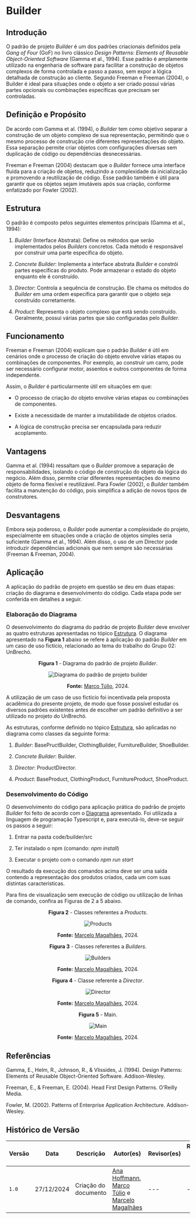 # Builder

## Introdução

O padrão de projeto *Builder* é um dos padrões criacionais definidos pela *Gang of Four* (GoF) no livro clássico *Design Patterns: Elements of Reusable Object-Oriented Software* (Gamma et al., 1994). Esse padrão é amplamente utilizado na engenharia de software para facilitar a construção de objetos complexos de forma controlada e passo a passo, sem expor a lógica detalhada de construção ao cliente. Segundo Freeman e Freeman (2004), o Builder é ideal para situações onde o objeto a ser criado possui várias partes opcionais ou combinações específicas que precisam ser controladas.

## Definição e Propósito

De acordo com Gamma et al. (1994), o *Builder* tem como objetivo separar a construção de um objeto complexo de sua representação, permitindo que o mesmo processo de construção crie diferentes representações do objeto. Essa separação permite criar objetos com configurações diversas sem duplicação de código ou dependências desnecessárias.

Freeman e Freeman (2004) destacam que o *Builder* fornece uma interface fluida para a criação de objetos, reduzindo a complexidade da inicialização e promovendo a reutilização de código. Esse padrão também é útil para garantir que os objetos sejam imutáveis após sua criação, conforme enfatizado por Fowler (2002).

## Estrutura

O padrão é composto pelos seguintes elementos principais (Gamma et al., 1994):

1. *Builder* (Interface Abstrata): Define os métodos que serão implementados pelos *Builders* concretos. Cada método é responsável por construir uma parte específica do objeto.

2. *Concrete* *Builder*: Implementa a interface abstrata *Builder* e constrói partes específicas do produto. Pode armazenar o estado do objeto enquanto ele é construído.

3. *Director*: Controla a sequência de construção. Ele chama os métodos do *Builder* em uma ordem específica para garantir que o objeto seja construído corretamente.

4. *Product*: Representa o objeto complexo que está sendo construído. Geralmente, possui várias partes que são configuradas pelo *Builder*.

## Funcionamento

Freeman e Freeman (2004) explicam que o padrão *Builder* é útil em cenários onde o processo de criação do objeto envolve várias etapas ou combinações de componentes. Por exemplo, ao construir um carro, pode ser necessário configurar motor, assentos e outros componentes de forma independente.

Assim, o *Builder* é particularmente útil em situações em que:

- O processo de criação do objeto envolve várias etapas ou combinações de componentes.

- Existe a necessidade de manter a imutabilidade de objetos criados.

- A lógica de construção precisa ser encapsulada para reduzir acoplamento.

## Vantagens

Gamma et al. (1994) ressaltam que o *Builder* promove a separação de responsabilidades, isolando o código de construção do objeto da lógica do negócio. Além disso, permite criar diferentes representações do mesmo objeto de forma flexível e reutilizável. Para Fowler (2002), o *Builder* também facilita a manutenção do código, pois simplifica a adição de novos tipos de construtores.

## Desvantagens

Embora seja poderoso, o *Builder* pode aumentar a complexidade do projeto, especialmente em situações onde a criação de objetos simples seria suficiente (Gamma et al., 1994). Além disso, o uso de um Director pode introduzir dependências adicionais que nem sempre são necessárias (Freeman & Freeman, 2004).

## Aplicação

A aplicação do padrão de projeto em questão se deu em duas etapas: criação do diagrama e desenvolvimento do código. Cada etapa pode ser conferida em detalhes a seguir.

### Elaboração do Diagrama

O desenvolvimento do diagrama do padrão de projeto *Builder* deve envolver as quatro estruturas apresentadas no tópico [Estrutura](#estrutura). O diagrama apresentado na **Figura 1** abaixo se refere à aplicação do padrão *Builder* em um caso de uso fictício, relacionado ao tema do trabalho do Grupo 02: UnBrechó.

<center>
<figcaption> 

**Figura 1** - Diagrama do padrão de projeto *Builder*.

</figcaption>

![Diagrama do padrão de projeto builder](../Images/diagramaBuilder.png)

<figcaption>

**Fonte:** <a href="https://github.com/MarcoTulioSoares" target="_blank">Marco Túlio</a>, 2024.

</figcaption>
</center>

A utilização de um caso de uso fictício foi incentivada pela proposta acadêmica do presente projeto, de modo que fosse possível estudar os diversos padrões existentes antes de escolher um padrão definitivo a ser utilizado no projeto do UnBrechó.

As estruturas, conforme definido no tópico [Estrutura](#estrutura), são aplicadas no diagrama como classes da seguinte forma:

1. *Builder*: BasePructBuilder, ClothingBuilder, FurnitureBuilder, ShoeBuilder.

2. *Concrete Builder*: Builder.

3. *Director*: ProductDirector.

4. *Product*: BaseProduct, ClothingProduct, FurnitureProduct, ShoeProduct.

### Desenvolvimento do Código

O desenvolvimento do código para aplicação prática do padrão de projeto *Builder* foi feito de acordo com o [Diagrama](#elaboração-do-diagrama) apresentado. Foi utilizada a linguagem de programação Typescript e, para executá-lo, deve-se seguir os passos a seguir:

1. Entrar na pasta code/builder/src

2. Ter instalado o npm (comando: *npm install*)

3. Executar o projeto com o comando *npm run start*

O resultado da execução dos comandos acima deve ser uma saída contendo a representação dos produtos criados, cada um com suas distintas características.

Para fins de visualização sem execução de código ou utilização de linhas de comando, confira as Figuras de 2 a 5 abaixo.

<center>
<figcaption> 

**Figura 2** - Classes referentes a *Products*.

</figcaption>

![Products](../Images/productsBuilder.png)

<figcaption>

**Fonte:** <a href="https://github.com/marrcelo" target="_blank">Marcelo Magalhães</a>, 2024.

</figcaption>
</center>

<center>
<figcaption> 

**Figura 3** - Classes referentes a *Builders*.

</figcaption>

![Builders](../Images/buildersBuilder.png)

<figcaption>

**Fonte:** <a href="https://github.com/marrcelo" target="_blank">Marcelo Magalhães</a>, 2024.

</figcaption>
</center>

<center>
<figcaption> 

**Figura 4** - Classe referente a *Director*.

</figcaption>

![Director](../Images/directorBuilder.png)

<figcaption>

**Fonte:** <a href="https://github.com/marrcelo" target="_blank">Marcelo Magalhães</a>, 2024.

</figcaption>
</center>

<center>
<figcaption> 

**Figura 5** - Main.

</figcaption>

![Main](../Images/mainBuilder.png)

<figcaption>

**Fonte:** <a href="https://github.com/marrcelo" target="_blank">Marcelo Magalhães</a>, 2024.

</figcaption>
</center>

## Referências

Gamma, E., Helm, R., Johnson, R., & Vlissides, J. (1994). Design Patterns: Elements of Reusable Object-Oriented Software. Addison-Wesley.

Freeman, E., & Freeman, E. (2004). Head First Design Patterns. O'Reilly Media.

Fowler, M. (2002). Patterns of Enterprise Application Architecture. Addison-Wesley.

## Histórico de Versão

| Versão | Data       | Descrição            | Autor(es)                                        | Revisor(es) | Resultado da Revisão |
| ------ | ---------- | -------------------- | ------------------------------------------------ | ----------- | -------------------- |
| `1.0`  | 27/12/2024 | Criação do documento | [Ana Hoffmann](https://github.com/AnHoff), [Marco Túlio](https://github.com/MarcoTulioSoares) e [Marcelo Magalhães](https://github.com/marrcelo) | ---         | ---                  |